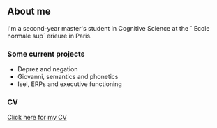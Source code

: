 ## About me
I'm a second-year master's student in Cognitive Science at the ´
Ecole normale sup´ erieure in Paris.

### Some current projects

- Deprez and negation
- Giovanni, semantics and phonetics
- Isel, ERPs and executive functioning

### CV
[Click here for my CV](https://jdyeaton27.github.io/CV_YEATON.pdf)

